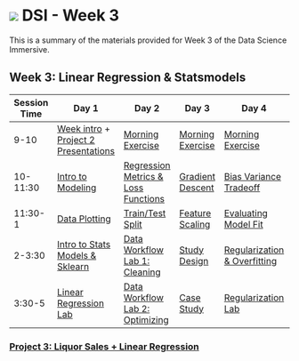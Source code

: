 # ![](https://ga-dash.s3.amazonaws.com/production/assets/logo-9f88ae6c9c3871690e33280fcf557f33.png) DSI - Week 3

This is a summary of the materials provided for Week 3 of the Data Science Immersive.

## Week 3: Linear Regression & Statsmodels

Session Time | Day 1                                                  | Day 2                                        | Day 3                     | Day 4                                 | Day 5
------------ | ------------------------------------------------------ | -------------------------------------------- | ------------------------- | ------------------------------------- | -----------------------------------
9-10         | [Week intro][3-1.0] + [Project 2 Presentations][2-5.4] | [Morning Exercise][3-1.0]                    | [Morning Exercise][3-3.0] | [Morning Exercise][3-4.0]             | [(Reflection)][3-5.0]
10-11:30     | [Intro to Modeling][3-1.1]                             | [Regression Metrics & Loss Functions][3-3.1] | [Gradient Descent][3-4.1] | [Bias Variance Tradeoff][3-2.1]       | [Stakeholder Analysis][3-5.1]
11:30-1      | [Data Plotting][3-1.2]                                 | [Train/Test Split][3-3.2]                    | [Feature Scaling][3-4.2]  | [Evaluating Model Fit][3-2.2]         | [Presenting to Stakeholders][3-5.2]
2-3:30       | [Intro to Stats Models & Sklearn][3-1.3]               | [Data Workflow Lab 1: Cleaning][3-3.3]       | [Study Design][3-4.3]     | [Regularization & Overfitting][3-2.3] | [+Instructor Choice][3-5.3]
3:30-5       | [Linear Regression Lab][3-1.4]                         | [Data Workflow Lab 2: Optimizing][3-3.4]     | [Case Study][3-4.4]       | [Regularization Lab][3-2.4]           | [Project 3: Presentations][3-5.4]

### [Project 3: Liquor Sales + Linear Regression](../../projects/project-03)

[2-5.4]: W2-5.4-project-show-and-tell
[3-1.0]: 1.0-intro
[3-1.1]: 1.1-lesson
[3-1.2]: 1.2-lab
[3-1.3]: 1.3-lesson
[3-1.4]: 1.4-lab
[3-2.0]: 2.0-exercise
[3-2.1]: 2.1-lesson
[3-2.2]: 2.2-lab
[3-2.3]: 2.3-lesson
[3-2.4]: 2.4-lab
[3-3.0]: 3.0-exercise
[3-3.1]: 3.1-lesson
[3-3.2]: 3.2-lesson
[3-3.3]: 3.3-lab
[3-3.4]: 3.4-lab
[3-4.0]: 4.0-exercise
[3-4.1]: 4.1-lesson
[3-4.2]: 4.2-lab
[3-4.3]: 4.3-lesson
[3-4.4]: 4.4-lab
[3-5.0]: 5.0-reflection
[3-5.1]: 5.1-lesson
[3-5.2]: 5.2-lab
[3-5.3]: 5.3-flex
[3-5.4]: 5.4-project-show-and-tell

